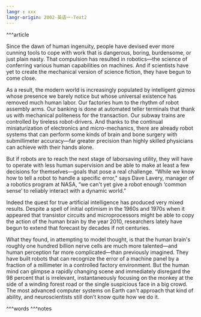 ```yaml
---
langr : xxx
langr-origin: 2002-英语一-Text2
---
```


^^^article

Since the dawn of human ingenuity, people have devised ever more cunning tools to cope with work that is dangerous, boring, burdensome, or just plain nasty. That compulsion has resulted in robotics—the science of conferring various human capabilities on machines. And if scientists have yet to create the mechanical version of science fiction, they have begun to come close.

As a result, the modern world is increasingly populated by intelligent gizmos whose presence we barely notice but whose universal existence has removed much human labor. Our factories hum to the rhythm of robot assembly arms. Our banking is done at automated teller terminals that thank us with mechanical politeness for the transaction. Our subway trains are controlled by tireless robot-drivers. And thanks to the continual miniaturization of electronics and micro-mechanics, there are already robot systems that can perform some kinds of brain and bone surgery with submillimeter accuracy—far greater precision than highly skilled physicians can achieve with their hands alone.

But if robots are to reach the next stage of laborsaving utility, they will have to operate with less human supervision and be able to make at least a few decisions for themselves—goals that pose a real challenge. “While we know how to tell a robot to handle a specific error," says Dave Lavery, manager of a robotics program at NASA, “we can't yet give a robot enough ‘common sense’ to reliably interact with a dynamic world.”

Indeed the quest for true artificial intelligence has produced very mixed results. Despite a spell of initial optimism in the 1960s and 1970s when it appeared that transistor circuits and microprocessors might be able to copy the action of the human brain by the year 2010, researchers lately have begun to extend that forecast by decades if not centuries.

What they found, in attempting to model thought, is that the human brain's roughly one hundred billion nerve cells are much more talented—and human perception far more complicated—than previously imagined. They have built robots that can recognize the error of a machine panel by a fraction of a millimeter in a controlled factory environment. But the human mind can glimpse a rapidly changing scene and immediately disregard the 98 percent that is irrelevant, instantaneously focusing on the monkey at the side of a winding forest road or the single suspicious face in a big crowd. The most advanced computer systems on Earth can't approach that kind of ability, and neuroscientists still don’t know quite how we do it.




^^^words
^^^notes